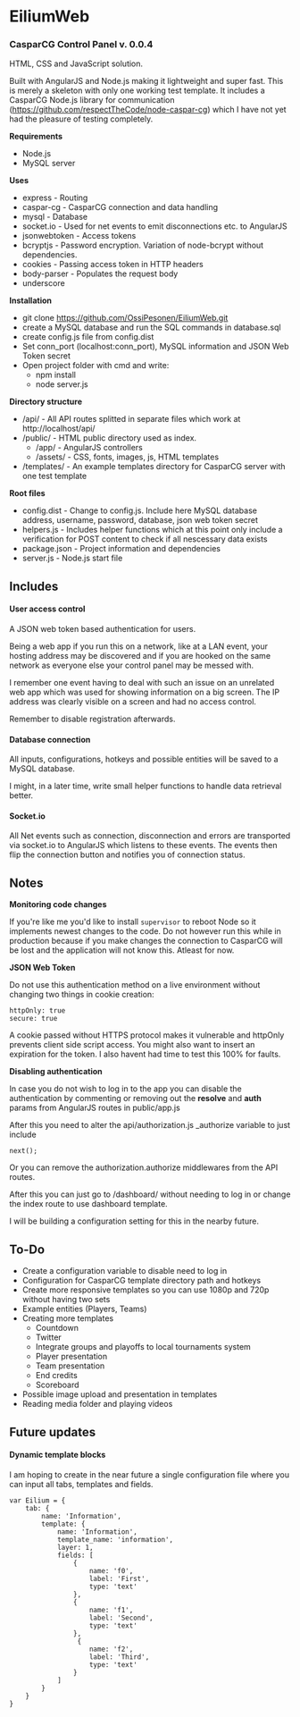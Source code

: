 # EiliumWeb
### CasparCG Control Panel v. 0.0.4

HTML, CSS and JavaScript solution.

Built with AngularJS and Node.js making it lightweight and super fast. This is merely a skeleton with only one working test template. It includes a CasparCG Node.js library for communication (https://github.com/respectTheCode/node-caspar-cg) which I have not yet had the pleasure of testing completely.

**Requirements**

- Node.js
- MySQL server

**Uses**

- express - Routing
- caspar-cg - CasparCG connection and data handling
- mysql - Database
- socket.io - Used for net events to emit disconnections etc. to AngularJS
- jsonwebtoken - Access tokens
- bcryptjs - Password encryption. Variation of node-bcrypt without dependencies.
- cookies - Passing access token in HTTP headers
- body-parser - Populates the request body
- underscore

**Installation**

- git clone https://github.com/OssiPesonen/EiliumWeb.git
- create a MySQL database and run the SQL commands in database.sql
- create config.js file from config.dist
- Set conn_port (localhost:conn_port), MySQL information and JSON Web Token secret
- Open project folder with cmd and write:
    - npm install
    - node server.js


**Directory structure**

- /api/ - All API routes splitted in separate files which work at http://localhost/api/
- /public/ - HTML public directory used as index.
    - /app/ - AngularJS controllers
    - /assets/ - CSS, fonts, images, js, HTML templates
- /templates/ - An example templates directory for CasparCG server with one test template

**Root files**

- config.dist - Change to config.js. Include here MySQL database address, username, password, database, json web token secret
- helpers.js - Includes helper functions which at this point only include a verification for POST content to check if all nescessary data exists
- package.json - Project information and dependencies
- server.js - Node.js start file

## Includes

#### User access control

A JSON web token based authentication for users.

Being a web app if you run this on a network, like at a LAN event, your hosting address may be discovered and if you are hooked on the same network as everyone else your control panel may be messed with.

I remember one event having to deal with such an issue on an unrelated web app which was used for showing information on a big screen. The IP address was clearly visible on a screen and had no access control.

Remember to disable registration afterwards.

#### Database connection

All inputs, configurations, hotkeys and possible entities will be saved to a MySQL database.

I might, in a later time, write small helper functions to handle data retrieval better.

#### Socket.io

All Net events such as connection, disconnection and errors are transported via socket.io to AngularJS which listens to these events. The events then flip the connection button and notifies you of connection status.

## Notes

**Monitoring code changes**

If you're like me you'd like to install `supervisor` to reboot Node so it implements newest changes to the code. Do not however run this while in production because if you make changes the connection to CasparCG will be lost and the application will not know this. Atleast for now.

**JSON Web Token**

Do not use this authentication method on a live environment without changing two things in cookie creation:

    httpOnly: true
    secure: true

A cookie passed without HTTPS protocol makes it vulnerable and httpOnly prevents client side script access. You might also want to insert an expiration for the token. I also havent had time to test this 100% for faults.


**Disabling authentication**

In case you  do not wish to log in to the app you can disable the authentication by commenting or removing out
the **resolve** and **auth** params from AngularJS routes in public/app.js

After this you need to alter the api/authorization.js _authorize variable to just include

    next();

Or you can remove the authorization.authorize middlewares from the API routes.

After this you can just go to /dashboard/ without needing to log in or change the index route to use dashboard template.

I will be building a configuration setting for this in the nearby future.


## To-Do

- Create a configuration variable to disable need to log in
- Configuration for CasparCG template directory path and hotkeys
- Create more responsive templates so you can use 1080p and 720p without having two sets
- Example entities (Players, Teams)
- Creating more templates
  - Countdown
  - Twitter
  - Integrate groups and playoffs to local tournaments system
  - Player presentation
  - Team presentation
  - End credits
  - Scoreboard
- Possible image upload and presentation in templates
- Reading media folder and playing videos

## Future updates

#### Dynamic template blocks

I am hoping to create in the near future a single configuration file where you can input all tabs, templates and fields.

    var Eilium = {
        tab: {
            name: 'Information',
            template: {
                name: 'Information',
                template_name: 'information',
                layer: 1,
                fields: [
                    {
                        name: 'f0',
                        label: 'First',
                        type: 'text'
                    },
                    {
                        name: 'f1',
                        label: 'Second',
                        type: 'text'
                    },
                     {
                        name: 'f2',
                        label: 'Third',
                        type: 'text'
                    }
                ]
            }
        }
    }